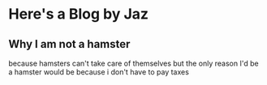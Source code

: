 # Here's a Blog by Jaz

## Why I am not a hamster
because hamsters can't take care of themselves
but the only reason I'd be a hamster 
would be because
i don't have to pay taxes